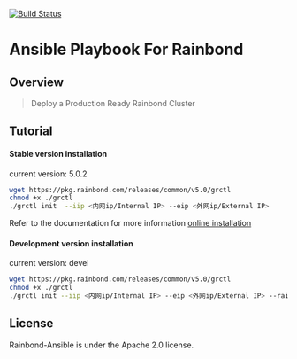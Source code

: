 [![Build Status](https://travis-ci.org/goodrain/rainbond-ansible.svg?branch=5.0)](https://travis-ci.org/goodrain/rainbond-ansible)

# Ansible Playbook For Rainbond

## Overview

> Deploy a Production Ready Rainbond Cluster

## Tutorial

#### Stable version installation

current version: 5.0.2

```bash
wget https://pkg.rainbond.com/releases/common/v5.0/grctl
chmod +x ./grctl
./grctl init  --iip <内网ip/Internal IP> --eip <外网ip/External IP>
```

Refer to the documentation for more information [online installation](https://www.rainbond.com/docs/stable/getting-started/online-installation.html)


#### Development version installation

current version: devel

```bash
wget https://pkg.rainbond.com/releases/common/v5.0/grctl
chmod +x ./grctl
./grctl init --iip <内网ip/Internal IP> --eip <外网ip/External IP> --rainbond-version devel
```

## License

Rainbond-Ansible is under the Apache 2.0 license.

